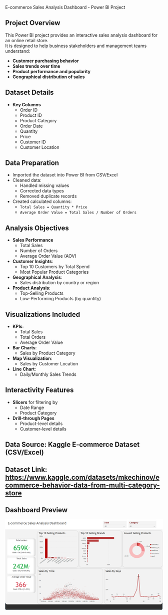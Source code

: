 E-commerce Sales Analysis Dashboard - Power BI Project

## Project Overview
This Power BI project provides an interactive sales analysis dashboard for an online retail store.  
It is designed to help business stakeholders and management teams understand:
- **Customer purchasing behavior**
- **Sales trends over time**
- **Product performance and popularity**
- **Geographical distribution of sales**

## Dataset Details
- **Key Columns**
  - Order ID
  - Product ID
  - Product Category
  - Order Date
  - Quantity
  - Price
  - Customer ID
  - Customer Location

## Data Preparation
- Imported the dataset into Power BI from CSV/Excel
- Cleaned data:
  - Handled missing values
  - Corrected data types
  - Removed duplicate records
- Created calculated columns:
  - `Total Sales = Quantity * Price`
  - `Average Order Value = Total Sales / Number of Orders`
    
## Analysis Objectives

- **Sales Performance**
  - Total Sales
  - Number of Orders
  - Average Order Value (AOV)
- **Customer Insights**:
  - Top 10 Customers by Total Spend
  - Most Popular Product Categories
- **Geographical Analysis**:
  - Sales distribution by country or region
- **Product Analysis**:
  - Top-Selling Products
  - Low-Performing Products (by quantity)

## Visualizations Included

- **KPIs**:
  - Total Sales
  - Total Orders
  - Average Order Value
- **Bar Charts**:
  - Sales by Product Category
- **Map Visualization**:
  - Sales by Customer Location
- **Line Chart**:
  - Daily/Monthly Sales Trends

## Interactivity Features

- **Slicers** for filtering by
  - Date Range
  - Product Category
- **Drill-through Pages**
  - Product-level details
  - Customer-level details
    
## Data Source: Kaggle E-commerce Dataset (CSV/Excel)
## Dataset Link: https://www.kaggle.com/datasets/mkechinov/ecommerce-behavior-data-from-multi-category-store
## Dashboard Preview

![E-commerce Dashboard](image.png)
